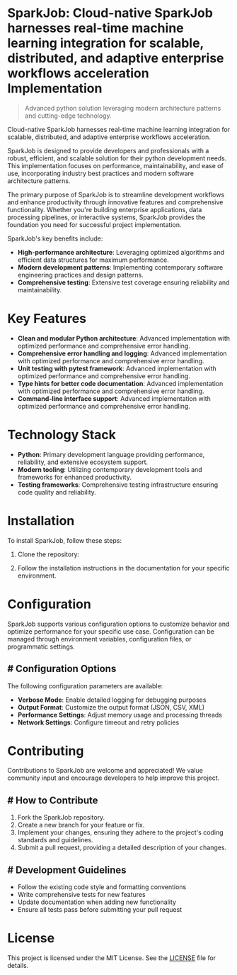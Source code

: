 <!-- fallback_SparkJob_20251015201050_67124 -->

# SparkJob: Cloud-native SparkJob harnesses real-time machine learning integration for scalable, distributed, and adaptive enterprise workflows acceleration Implementation
> Advanced python solution leveraging modern architecture patterns and cutting-edge technology.

Cloud-native SparkJob harnesses real-time machine learning integration for scalable, distributed, and adaptive enterprise workflows acceleration.

SparkJob is designed to provide developers and professionals with a robust, efficient, and scalable solution for their python development needs. This implementation focuses on performance, maintainability, and ease of use, incorporating industry best practices and modern software architecture patterns.

The primary purpose of SparkJob is to streamline development workflows and enhance productivity through innovative features and comprehensive functionality. Whether you're building enterprise applications, data processing pipelines, or interactive systems, SparkJob provides the foundation you need for successful project implementation.

SparkJob's key benefits include:

* **High-performance architecture**: Leveraging optimized algorithms and efficient data structures for maximum performance.
* **Modern development patterns**: Implementing contemporary software engineering practices and design patterns.
* **Comprehensive testing**: Extensive test coverage ensuring reliability and maintainability.

# Key Features

* **Clean and modular Python architecture**: Advanced implementation with optimized performance and comprehensive error handling.
* **Comprehensive error handling and logging**: Advanced implementation with optimized performance and comprehensive error handling.
* **Unit testing with pytest framework**: Advanced implementation with optimized performance and comprehensive error handling.
* **Type hints for better code documentation**: Advanced implementation with optimized performance and comprehensive error handling.
* **Command-line interface support**: Advanced implementation with optimized performance and comprehensive error handling.

# Technology Stack

* **Python**: Primary development language providing performance, reliability, and extensive ecosystem support.
* **Modern tooling**: Utilizing contemporary development tools and frameworks for enhanced productivity.
* **Testing frameworks**: Comprehensive testing infrastructure ensuring code quality and reliability.

# Installation

To install SparkJob, follow these steps:

1. Clone the repository:


2. Follow the installation instructions in the documentation for your specific environment.

# Configuration

SparkJob supports various configuration options to customize behavior and optimize performance for your specific use case. Configuration can be managed through environment variables, configuration files, or programmatic settings.

## # Configuration Options

The following configuration parameters are available:

* **Verbose Mode**: Enable detailed logging for debugging purposes
* **Output Format**: Customize the output format (JSON, CSV, XML)
* **Performance Settings**: Adjust memory usage and processing threads
* **Network Settings**: Configure timeout and retry policies

# Contributing

Contributions to SparkJob are welcome and appreciated! We value community input and encourage developers to help improve this project.

## # How to Contribute

1. Fork the SparkJob repository.
2. Create a new branch for your feature or fix.
3. Implement your changes, ensuring they adhere to the project's coding standards and guidelines.
4. Submit a pull request, providing a detailed description of your changes.

## # Development Guidelines

* Follow the existing code style and formatting conventions
* Write comprehensive tests for new features
* Update documentation when adding new functionality
* Ensure all tests pass before submitting your pull request

# License

This project is licensed under the MIT License. See the [LICENSE](https://github.com/lisaantal/SparkJob/blob/main/LICENSE) file for details.
